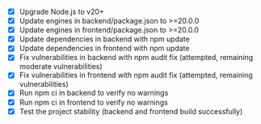 - [x] Upgrade Node.js to v20+
- [x] Update engines in backend/package.json to >=20.0.0
- [x] Update engines in frontend/package.json to >=20.0.0
- [x] Update dependencies in backend with npm update
- [x] Update dependencies in frontend with npm update
- [x] Fix vulnerabilities in backend with npm audit fix (attempted, remaining moderate vulnerabilities)
- [x] Fix vulnerabilities in frontend with npm audit fix (attempted, remaining vulnerabilities)
- [x] Run npm ci in backend to verify no warnings
- [x] Run npm ci in frontend to verify no warnings
- [x] Test the project stability (backend and frontend build successfully)
